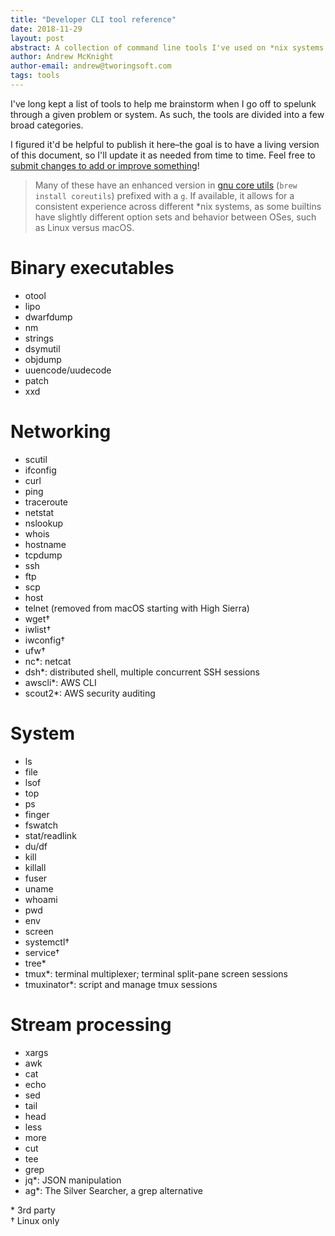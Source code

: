```yaml
---
title: "Developer CLI tool reference"
date: 2018-11-29
layout: post
abstract: A collection of command line tools I've used on *nix systems.
author: Andrew McKnight
author-email: andrew@tworingsoft.com
tags: tools
---
```


I've long kept a list of tools to help me brainstorm when I go off to spelunk through a given problem or system. As such, the tools are divided into a few broad categories.

I figured it'd be helpful to publish it here–the goal is to have a living version of this document, so I'll update it as needed from time to time. Feel free to [submit changes to add or improve something](https://github.com/TwoRingSoft/tworingsoft.com/edit/master/blog/_posts/2018-11-29-developer-cli-tool-reference.md)!

> Many of these have an enhanced version in [gnu core utils](https://www.gnu.org/software/coreutils/coreutils.html) (`brew install coreutils`) prefixed with a `g`. If available, it allows for a consistent experience across different *nix systems, as some builtins have slightly different option sets and behavior between OSes, such as Linux versus macOS.

# Binary executables

  - otool
  - lipo 
  - dwarfdump 
  - nm
  - strings
  - dsymutil
  - objdump
  - uuencode/uudecode
  - patch
  - xxd

# Networking

  - scutil
  - ifconfig
  - curl
  - ping
  - traceroute
  - netstat
  - nslookup
  - whois
  - hostname
  - tcpdump
  - ssh
  - ftp
  - scp
  - host
  - telnet (removed from macOS starting with High Sierra)
  - wget†
  - iwlist†
  - iwconfig†
  - ufw†
  - nc*: netcat
  - dsh*: distributed shell, multiple concurrent SSH sessions
  - awscli*: AWS CLI
  - scout2*: AWS security auditing

# System

  - ls
  - file
  - lsof
  - top
  - ps
  - finger
  - fswatch
  - stat/readlink
  - du/df
  - kill
  - killall
  - fuser
  - uname
  - whoami
  - pwd
  - env
  - screen
  - systemctl†
  - service†
  - tree*
  - tmux*: terminal multiplexer; terminal split-pane screen sessions
  - tmuxinator*: script and manage tmux sessions

# Stream processing

  - xargs
  - awk
  - cat
  - echo
  - sed
  - tail
  - head
  - less
  - more
  - cut
  - tee
  - grep
  - jq*: JSON manipulation
  - ag*: The Silver Searcher, a grep alternative

<div class="footnote">
* 3rd party<br/>
† Linux only
</div>
